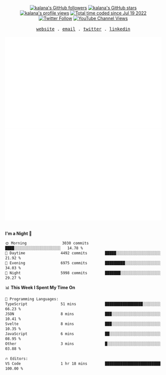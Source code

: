 <div align="center">
<a title="kalana's GitHub followers " href="https://github.com/kalanakt" ><img src="https://img.shields.io/github/followers/kalanakt?style=social" alt="kalana's GitHub followers"></a>
<a title="GitHub stars " href="https://github.com/kalanakt" ><img src="https://img.shields.io/github/stars/kalanakt?style=social" alt="kalana's GitHub stars "></a>
<a title="kalana's profile views " href="https://github.com/kalanakt" ><img src="https://komarev.com/ghpvc/?username=kalanakt&label=Profile%20views" alt="kalana's profile views"></a>
<a title="kalana's wakatime stats" href="https://wakatime.com/@02730fe5-73e8-4bcc-8539-6b00eeae1e15"><img src="https://wakatime.com/badge/user/02730fe5-73e8-4bcc-8539-6b00eeae1e15.svg" alt="Total time coded since Jul 19 2022" /></a>
<a title="Twitter Follow" href="https://twitter.com/intent/follow?screen_name=DevVibeX" ><img alt="Twitter Follow" src="https://img.shields.io/twitter/follow/DevVibeX?label=follow&style=social"></a>
<a title="YouTube Channel Views" href="https://bit.ly/iamktyoutube" ><img alt="YouTube Channel Views" src="https://img.shields.io/youtube/channel/views/UC6LqyY4t6lYLBb1iQxxiL3Q?style=social"></a>
</div>

<br />

<div align="center">
  <samp>
    <a href="https://www.kalanakt.cc/">website</a> .
    <a href="mailto:e19198@eng.pdn.ac.lk">email</a> .
    <a href="https://twitter.com/intent/follow?screen_name=DevVibeX">twitter</a> .
    <a href="https://www.linkedin.com/in/kalanakt">linkedin</a>
  </samp>
</div>

<br />

<div align="center">
  <img src="https://github.com/kalanakt/kalanakt/blob/main/generated/overview.svg#gh-dark-mode-only" alt="kalanakt's GitHub Statistics Card" title="kalanakt's GitHub Statistics"/>
  <img src="https://github.com/kalanakt/kalanakt/blob/main/generated/languages.svg#gh-dark-mode-only" alt="kalanakt's Used Languages Card" title="kalanakt's Used Languages"/>
</div>

<br />

<!--START_SECTION:waka-->
**I'm a Night 🦉** 

```text
🌞 Morning                3030 commits        ████░░░░░░░░░░░░░░░░░░░░░   14.78 % 
🌆 Daytime                4492 commits        █████░░░░░░░░░░░░░░░░░░░░   21.92 % 
🌃 Evening                6975 commits        █████████░░░░░░░░░░░░░░░░   34.03 % 
🌙 Night                  5998 commits        ███████░░░░░░░░░░░░░░░░░░   29.27 % 
```


📊 **This Week I Spent My Time On** 

```text
💬 Programming Languages: 
TypeScript               51 mins             █████████████████░░░░░░░░   66.23 % 
JSON                     8 mins              ███░░░░░░░░░░░░░░░░░░░░░░   10.41 % 
Svelte                   8 mins              ███░░░░░░░░░░░░░░░░░░░░░░   10.35 % 
JavaScript               6 mins              ██░░░░░░░░░░░░░░░░░░░░░░░   08.95 % 
Other                    3 mins              █░░░░░░░░░░░░░░░░░░░░░░░░   03.88 % 

🔥 Editors: 
VS Code                  1 hr 18 mins        █████████████████████████   100.00 % 
```


<!--END_SECTION:waka-->
